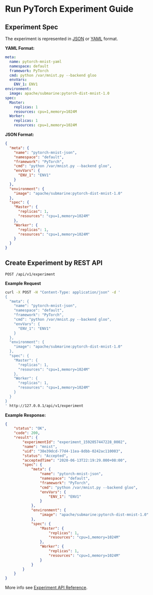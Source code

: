 <!--
Licensed to the Apache Software Foundation (ASF) under one
or more contributor license agreements.  See the NOTICE file
distributed with this work for additional information
regarding copyright ownership.  The ASF licenses this file
to you under the Apache License, Version 2.0 (the
"License"); you may not use this file except in compliance
with the License.  You may obtain a copy of the License at

  http://www.apache.org/licenses/LICENSE-2.0

Unless required by applicable law or agreed to in writing,
software distributed under the License is distributed on an
"AS IS" BASIS, WITHOUT WARRANTIES OR CONDITIONS OF ANY
KIND, either express or implied.  See the License for the
specific language governing permissions and limitations
under the License.
-->

# Run PyTorch Experiment Guide

## Experiment Spec
The experiment is represented in [JSON](https://www.json.org) or [YAML](https://yaml.org) format.

**YAML Format:**
```yaml
meta:
  name: pytorch-mnist-yaml
  namespace: default
  framework: PyTorch
  cmd: python /var/mnist.py --backend gloo
  envVars:
    ENV_1: ENV1
environment:
  image: apache/submarine:pytorch-dist-mnist-1.0
spec:
  Master:
    replicas: 1
    resources: cpu=1,memory=1024M
  Worker:
    replicas: 1
    resources: cpu=1,memory=1024M
```

**JSON Format:**
```json
{
  "meta": {
    "name": "pytorch-mnist-json",
    "namespace": "default",
    "framework": "PyTorch",
    "cmd": "python /var/mnist.py --backend gloo",
    "envVars": {
      "ENV_1": "ENV1"
    }
  },
  "environment": {
    "image": "apache/submarine:pytorch-dist-mnist-1.0"
  },
  "spec": {
    "Master": {
      "replicas": 1,
      "resources": "cpu=1,memory=1024M"
    },
    "Worker": {
      "replicas": 1,
      "resources": "cpu=1,memory=1024M"
    }
  }
}

```

## Create Experiment by REST API
`POST /api/v1/experiment`

**Example Request**
```sh
curl -X POST -H "Content-Type: application/json" -d '
{
  "meta": {
    "name": "pytorch-mnist-json",
    "namespace": "default",
    "framework": "PyTorch",
    "cmd": "python /var/mnist.py --backend gloo",
    "envVars": {
      "ENV_1": "ENV1"
    }
  },
  "environment": {
    "image": "apache/submarine:pytorch-dist-mnist-1.0"
  },
  "spec": {
    "Master": {
      "replicas": 1,
      "resources": "cpu=1,memory=1024M"
    },
    "Worker": {
      "replicas": 1,
      "resources": "cpu=1,memory=1024M"
    }
  }
}
' http://127.0.0.1/api/v1/experiment
```

**Example Response:**
```json
{
    "status": "OK",
    "code": 200,
    "result": {
        "experimentId": "experiment_1592057447228_0002",
        "name": "mnist",
        "uid": "38e39dcd-77d4-11ea-8dbb-0242ac110003",
        "status": "Accepted",
        "acceptedTime": "2020-06-13T22:19:29.000+08:00",
        "spec": {
            "meta": {
                "name": "pytorch-mnist-json",
                "namespace": "default",
                "framework": "PyTorch",
                "cmd": "python /var/mnist.py --backend gloo",
                "envVars": {
                    "ENV_1": "ENV1"
                }
            },
            "environment": {
                "image": "apache/submarine:pytorch-dist-mnist-1.0"
            },
            "spec": {
                "Master": {
                    "replicas": 1,
                    "resources": "cpu=1,memory=1024M"
                },
                "Worker": {
                    "replicas": 1,
                    "resources": "cpu=1,memory=1024M"
                }
            }
        }
    }
}
```

More info see [Experiment API Reference](api/experiment.md).
